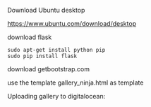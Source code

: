 Download Ubuntu desktop 

https://www.ubuntu.com/download/desktop

download flask
	
	sudo apt-get install python pip
	sudo pip install flask

download getbootstrap.com


use the template gallery_ninja.html as template


Uploading gallery to digitalocean:

